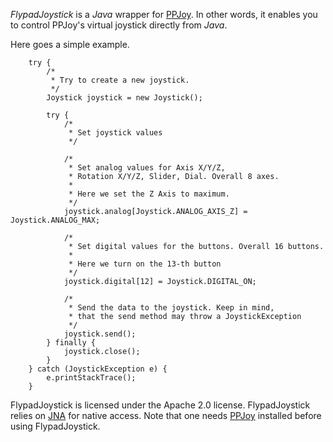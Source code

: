 *FlypadJoystick* is a *Java* wrapper for [PPJoy](http://ppjoy.blogspot.com/). In other words, it enables you to
control PPJoy's virtual joystick directly from *Java*.

Here goes a simple example.

        try {
            /*
             * Try to create a new joystick.
             */
            Joystick joystick = new Joystick();

            try {
                /*
                 * Set joystick values
                 */

                /*
                 * Set analog values for Axis X/Y/Z,
                 * Rotation X/Y/Z, Slider, Dial. Overall 8 axes.
                 * 
                 * Here we set the Z Axis to maximum.
                 */
                joystick.analog[Joystick.ANALOG_AXIS_Z] = Joystick.ANALOG_MAX;
                
                /*
                 * Set digital values for the buttons. Overall 16 buttons.
                 *
                 * Here we turn on the 13-th button
                 */
                joystick.digital[12] = Joystick.DIGITAL_ON;

                /*
                 * Send the data to the joystick. Keep in mind,
                 * that the send method may throw a JoystickException
                 */
                joystick.send();
            } finally {
                joystick.close();
            }
        } catch (JoystickException e) {
            e.printStackTrace();
        }


FlypadJoystick is licensed under the Apache 2.0 license.
FlypadJoystick relies on [JNA](https://jna.dev.java.net) for native access.
Note that one needs [PPJoy](http://ppjoy.blogspot.com) installed before using FlypadJoystick.